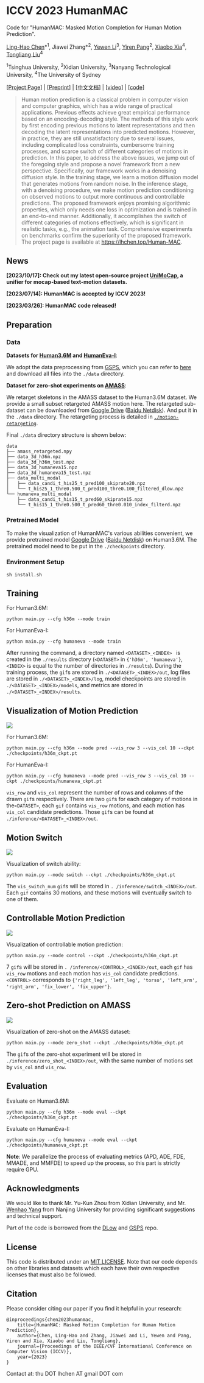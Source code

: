 # ICCV 2023 HumanMAC

Code for "HumanMAC: Masked Motion Completion for Human Motion Prediction".

[Ling-Hao Chen](https://lhchen.top/)\*<sup>1</sup>, Jiawei Zhang\*<sup>2</sup>, [Yewen Li](https://scholar.google.com/citations?user=W5796yEAAAAJ)<sup>3</sup>, [Yiren Pang](https://www.linkedin.com/in/yrpang/)<sup>2</sup>, [Xiaobo Xia](https://xiaoboxia.github.io/)<sup>4</sup>, [Tongliang Liu](https://tongliang-liu.github.io/)<sup>4</sup>

<sup>1</sup>Tsinghua University, <sup>2</sup>Xidian University, <sup>3</sup>Nanyang Technological University, <sup>4</sup>The University of Sydney

[[Project Page](https://lhchen.top/Human-MAC/)] | [[Preprint](https://arxiv.org/abs/2302.03665)] | [[中文文档](doc-CN/README.md)] | [[video](https://www.youtube.com/watch?v=vfde9GdUHBs)] | [[code](https://github.com/LinghaoChan/HumanMAC)]

> Human motion prediction is a classical problem in computer vision and computer graphics, which has a wide range of practical applications. Previous effects achieve great empirical performance based on an encoding-decoding style. The methods of this style work by first encoding previous motions to latent representations and then decoding the latent representations into predicted motions. However, in practice, they are still unsatisfactory due to several issues, including complicated loss constraints, cumbersome training processes, and scarce switch of different categories of motions in prediction. In this paper, to address the above issues, we jump out of the foregoing style and propose a novel framework from a new perspective. Specifically, our framework works in a denoising diffusion style. In the training stage, we learn a motion diffusion model that generates motions from random noise. In the inference stage, with a denoising procedure, we make motion prediction conditioning on observed motions to output more continuous and controllable predictions. The proposed framework enjoys promising algorithmic properties, which only needs one loss in optimization and is trained in an end-to-end manner. Additionally, it accomplishes the switch of different categories of motions effectively, which is significant in realistic tasks, e.g., the animation task. Comprehensive experiments on benchmarks confirm the superiority of the proposed framework. The project page is available at https://lhchen.top/Human-MAC.

## News

**[2023/10/17]: Check out my latest open-source project [UniMoCap](https://github.com/LinghaoChan/UniMoCap), a unifier for mocap-based text-motion datasets.**

**[2023/07/14]: HumanMAC is accepted by ICCV 2023!**

**[2023/03/26]: HumanMAC code released!**

## Preparation

### Data

**Datasets for [Human3.6M](http://vision.imar.ro/human3.6m/description.php) and [HumanEva-I](http://humaneva.is.tue.mpg.de/)**:

We adopt the data preprocessing from [GSPS](https://github.com/wei-mao-2019/gsps), which you can refer to [here](https://drive.google.com/drive/folders/1sb1n9l0Na5EqtapDVShOJJ-v6o-GZrIJ) and download all files into the `./data` directory.

**Dataset for zero-shot experiments on [AMASS](https://amass.is.tue.mpg.de/)**:

We retarget skeletons in the AMASS dataset to the Human3.6M dataset. We provide a small subset retargeted AMASS motion here. The retargeted sub-dataset can be downloaded from [Google Drive](https://drive.google.com/file/d/1ysXf0rpxNqx3FScIf5hkk7JIyM_54aLW/view) ([Baidu Netdisk](https://pan.baidu.com/s/1vljNdr7CwBgYlF2QX8S5EA?pwd=qnue)). And put it in the `./data` directory. The retargeting process is detailed in [`./motion-retargeting`](./motion-retargeting).

Final `./data` directory structure is shown below:

```
data
├── amass_retargeted.npy
├── data_3d_h36m.npz
├── data_3d_h36m_test.npz
├── data_3d_humaneva15.npz
├── data_3d_humaneva15_test.npz
├── data_multi_modal
│   ├── data_candi_t_his25_t_pred100_skiprate20.npz
│   └── t_his25_1_thre0.500_t_pred100_thre0.100_filtered_dlow.npz
└── humaneva_multi_modal
    ├── data_candi_t_his15_t_pred60_skiprate15.npz
    └── t_his15_1_thre0.500_t_pred60_thre0.010_index_filterd.npz
```

### Pretrained Model

To make the visualization of HumanMAC's various abilities convenient, we provide pretrained model [Google Drive](https://drive.google.com/file/d/1Jah4aIbrsSRTBqSxzT-MI55fD62PGxCT/view?usp=sharing)  ([Baidu Netdisk](https://pan.baidu.com/s/1kX88ya6J7j-pG46Se12Xkg?pwd=haj8)) on Human3.6M. The pretrained model need to be put in the `./checkpoints` directory.

### Environment Setup

```
sh install.sh
```

## Training

For Human3.6M:

```
python main.py --cfg h36m --mode train
```

For HumanEva-I:

```
python main.py --cfg humaneva --mode train
```

After running the command, a directory named `<DATASET>_<INDEX> ` is created in the `./results` directory (`<DATASET>` in `{'h36m', 'humaneva'}`, `<INDEX>` is equal to the number of directories in `./results`). During the training process, the `gif`s are stored in `./<DATASET>_<INDEX>/out`, log files are stored in `./<DATASET>_<INDEX>/log`, model checkpoints are stored in `./<DATASET>_<INDEX>/models`, and metrics are stored in `./<DATASET>_<INDEX>/results`.

## Visualization of Motion Prediction

![](./demos/pred.gif)

For Human3.6M:

```
python main.py --cfg h36m --mode pred --vis_row 3 --vis_col 10 --ckpt ./checkpoints/h36m_ckpt.pt
```

For HumanEva-I:

```
python main.py --cfg humaneva --mode pred --vis_row 3 --vis_col 10 --ckpt ./checkpoints/humaneva_ckpt.pt
```

`vis_row` and `vis_col` represent the number of rows and columns of the drawn `gif`s respectively. There are two `gif`s for each category of motions in the`<DATASET>`, each `gif` contains `vis_row` motions, and each motion has `vis_col` candidate predictions. Those `gif`s can be found at `./inference/<DATASET>_<INDEX>/out`.

## Motion Switch

![](/demos/switch.gif)

Visualization of switch ability: 

```
python main.py --mode switch --ckpt ./checkpoints/h36m_ckpt.pt
```

The `vis_switch_num` `gif`s will be stored in `. /inference/switch_<INDEX>/out`. Each `gif` contains 30 motions, and these motions will eventually switch to one of them.

## Controllable Motion Prediction

![](./demos/control.gif)

Visualization of controllable motion prediction: 

```
python main.py --mode control --ckpt ./checkpoints/h36m_ckpt.pt
```

7 `gif`s will be stored in `. /inference/<CONTROL>_<INDEX>/out`, each `gif` has `vis_row` motions and each motion has `vis_col` candidate predictions. `<CONTROL>` corresponds to `{'right_leg', 'left_leg', 'torso', 'left_arm', 'right_arm', 'fix_lower', 'fix_upper'}`.

## Zero-shot Prediction on AMASS

![](./demos/zero_shot.gif)

Visualization of zero-shot on the AMASS dataset:

```
python main.py --mode zero_shot --ckpt ./checkpoints/h36m_ckpt.pt
```

The `gif`s of the zero-shot experiment will be stored in `./inference/zero_shot_<INDEX>/out`, with the same number of motions set by `vis_col` and `vis_row`.

## Evaluation

Evaluate on Human3.6M:

```
python main.py --cfg h36m --mode eval --ckpt ./checkpoints/h36m_ckpt.pt
```

Evaluate on HumanEva-I:

```
python main.py --cfg humaneva --mode eval --ckpt ./checkpoints/humaneva_ckpt.pt
```

**Note**: We parallelize the process of evaluating metrics (APD, ADE, FDE, MMADE, and MMFDE) to speed up the process, so this part is strictly require GPU.

## Acknowledgments

We would like to thank Mr. Yu-Kun Zhou from Xidian University, and Mr. [Wenhao Yang](http://www.lamda.nju.edu.cn/yangwh/) from Nanjing University for providing significant suggestions and technical support.

Part of the code is borrowed from the [DLow](https://github.com/Khrylx/DLow) and [GSPS](https://github.com/wei-mao-2019/gsps) repo.

## License

This code is distributed under an [MIT LICENSE](https://github.com/LinghaoChan/HumanMAC/blob/main/LICENSE). Note that our code depends on other libraries and datasets which each have their own respective licenses that must also be followed.

## Citation

Please consider citing our paper if you find it helpful in your research:

```
@inproceedings{chen2023humanmac,
	title={HumanMAC: Masked Motion Completion for Human Motion Prediction},
	author={Chen, Ling-Hao and Zhang, Jiawei and Li, Yewen and Pang, Yiren and Xia, Xiaobo and Liu, Tongliang},
	journal={Proceedings of the IEEE/CVF International Conference on Computer Vision (ICCV)},
	year={2023}
}
```


Contact at: thu DOT lhchen AT gmail DOT com
